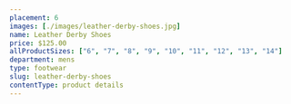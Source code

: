 ```yaml
---
placement: 6
images: [./images/leather-derby-shoes.jpg]
name: Leather Derby Shoes
price: $125.00
allProductSizes: ["6", "7", "8", "9", "10", "11", "12", "13", "14"]
department: mens
type: footwear
slug: leather-derby-shoes
contentType: product details
---
```


